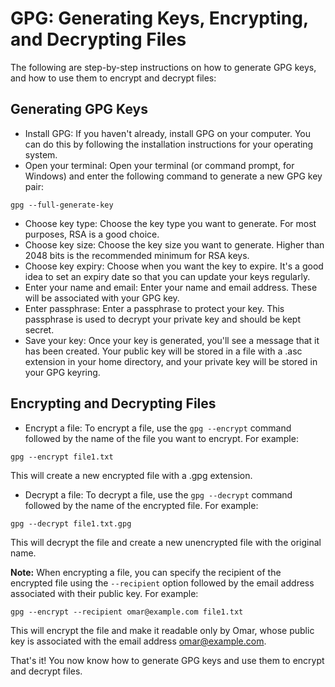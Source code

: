 # GPG: Generating Keys, Encrypting, and Decrypting Files

The following are step-by-step instructions on how to generate GPG keys, and how to use them to encrypt and decrypt files:

## Generating GPG Keys

- Install GPG: If you haven't already, install GPG on your computer. You can do this by following the installation instructions for your operating system.
- Open your terminal: Open your terminal (or command prompt, for Windows) and enter the following command to generate a new GPG key pair:
```
gpg --full-generate-key
```

- Choose key type: Choose the key type you want to generate. For most purposes, RSA is a good choice.
- Choose key size: Choose the key size you want to generate. Higher than 2048 bits is the recommended minimum for RSA keys.
- Choose key expiry: Choose when you want the key to expire. It's a good idea to set an expiry date so that you can update your keys regularly.
- Enter your name and email: Enter your name and email address. These will be associated with your GPG key.
- Enter passphrase: Enter a passphrase to protect your key. This passphrase is used to decrypt your private key and should be kept secret.
- Save your key: Once your key is generated, you'll see a message that it has been created. Your public key will be stored in a file with a .asc extension in your home directory, and your private key will be stored in your GPG keyring.

## Encrypting and Decrypting Files

- Encrypt a file: To encrypt a file, use the `gpg --encrypt` command followed by the name of the file you want to encrypt. For example:
```
gpg --encrypt file1.txt
```
This will create a new encrypted file with a .gpg extension.

- Decrypt a file: To decrypt a file, use the `gpg --decrypt` command followed by the name of the encrypted file. For example:
```
gpg --decrypt file1.txt.gpg
```

This will decrypt the file and create a new unencrypted file with the original name.

**Note:** When encrypting a file, you can specify the recipient of the encrypted file using the `--recipient` option followed by the email address associated with their public key. For example:

```
gpg --encrypt --recipient omar@example.com file1.txt
```

This will encrypt the file and make it readable only by Omar, whose public key is associated with the email address omar@example.com.

That's it! You now know how to generate GPG keys and use them to encrypt and decrypt files.
